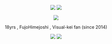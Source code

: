 
<html>
  <body>

<p align="center">
  <img src="https://i.postimg.cc/7YTyc1S6/hs68pm.png">
  <img src="https://i.postimg.cc/cJv2zwKh/image.png">
</p>
<p align="center">
<img src="https://i.postimg.cc/76NywQjq/rikaibanner.webp">
<p align="center">
  18yrs , FujoHimejoshi , Visual-kei fan (since 2014)
<p align="center">
    <img src="https://i.postimg.cc/cJv2zwKh/image.png">
    <img src="https://i.postimg.cc/CKJyDcpv/zn6et0.png">
    </body>
</html>
